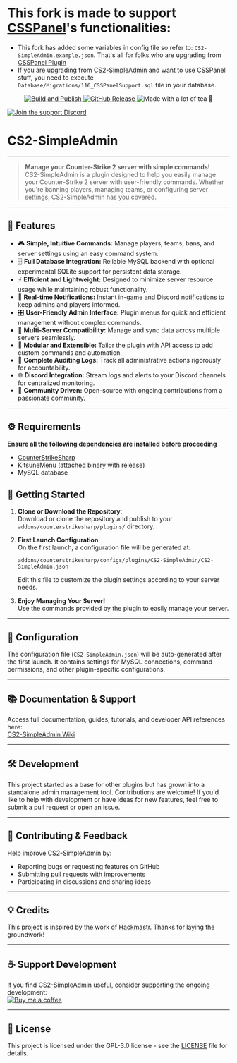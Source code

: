 # This fork is made to support [CSSPanel](https://github.com/CSSPanel/Panel)'s functionalities:
- This fork has added some variables in config file so refer to: `CS2-SimpleAdmin.example.json`. That's all for folks who are upgrading from [CSSPanel Plugin](https://github.com/CSSPanel/Plugin)
- If you are upgrading from [CS2-SimpleAdmin](https://github.com/daffyyyy/CS2-SimpleAdmin) and want to use CSSPanel stuff, you need to execute `Database/Migrations/116_CSSPanelSupport.sql` file in your database.

<p align="center">
  <a href="https://github.com/daffyyyy/CS2-SimpleAdmin/actions/workflows/build.yml">
    <img src="https://github.com/daffyyyy/CS2-SimpleAdmin/actions/workflows/build.yml/badge.svg" alt="Build and Publish" />
  </a>
<a href="https://github.com/daffyyyy/CS2-SimpleAdmin/releases/latest">
  <img src="https://img.shields.io/github/v/release/daffyyyy/CS2-SimpleAdmin?color=orange" alt="GitHub Release" />
</a>
  <img src="https://img.shields.io/badge/Made_with-a_lot_of_tea_%F0%9F%8D%B5-red" alt="Made with a lot of tea 🍵" />
</p>

[![Join the support Discord](https://img.shields.io/badge/Discord-Support-blue?logo=discord&logoColor=white)](https://discord.com/channels/1160907911501991946/1180627186865156126)
# CS2-SimpleAdmin

---

> **Manage your Counter-Strike 2 server with simple commands!**  
> CS2-SimpleAdmin is a plugin designed to help you easily manage your Counter-Strike 2 server with user-friendly commands. Whether you're banning players, managing teams, or configuring server settings, CS2-SimpleAdmin has you covered.

---

## 🚀 Features

- 🎮 **Simple, Intuitive Commands:** Manage players, teams, bans, and server settings using an easy command system.
- 🗄 **Full Database Integration:** Reliable MySQL backend with optional experimental SQLite support for persistent data storage.
- ⚡ **Efficient and Lightweight:** Designed to minimize server resource usage while maintaining robust functionality.
- 🚨 **Real-time Notifications:** Instant in-game and Discord notifications to keep admins and players informed.
- 🎛 **User-Friendly Admin Interface:** Plugin menus for quick and efficient management without complex commands.
- 🔄 **Multi-Server Compatibility:** Manage and sync data across multiple servers seamlessly.
- 🧩 **Modular and Extensible:** Tailor the plugin with API access to add custom commands and automation.
- 📜 **Complete Auditing Logs:** Track all administrative actions rigorously for accountability.
- 🌐 **Discord Integration:** Stream logs and alerts to your Discord channels for centralized monitoring.
- 🤝 **Community Driven:** Open-source with ongoing contributions from a passionate community.

---

## ⚙️ Requirements

**Ensure all the following dependencies are installed before proceeding**
- [CounterStrikeSharp](https://github.com/roflmuffin/CounterStrikeSharp)  
- KitsuneMenu (attached binary with release)
- MySQL database

## 🚀 Getting Started

1. **Clone or Download the Repository**:  
   Download or clone the repository and publish to your `addons/counterstrikesharp/plugins/` directory.

2. **First Launch Configuration**:  
   On the first launch, a configuration file will be generated at:
   ```
   addons/counterstrikesharp/configs/plugins/CS2-SimpleAdmin/CS2-SimpleAdmin.json
   ```
   Edit this file to customize the plugin settings according to your server needs.

3. **Enjoy Managing Your Server!**  
   Use the commands provided by the plugin to easily manage your server.

---

## 📁 Configuration

The configuration file (`CS2-SimpleAdmin.json`) will be auto-generated after the first launch. It contains settings for MySQL connections, command permissions, and other plugin-specific configurations.

---

## 📚 Documentation & Support

Access full documentation, guides, tutorials, and developer API references here:  
[CS2-SimpleAdmin Wiki](https://cs2-simpleadmin.daffyy.dev)

---

## 🛠️ Development

This project started as a base for other plugins but has grown into a standalone admin management tool. Contributions are welcome! If you'd like to help with development or have ideas for new features, feel free to submit a pull request or open an issue.

---

## 🤝 Contributing & Feedback

Help improve CS2-SimpleAdmin by:
- Reporting bugs or requesting features on GitHub
- Submitting pull requests with improvements
- Participating in discussions and sharing ideas

---

## 💡 Credits

This project is inspired by the work of [Hackmastr](https://github.com/Hackmastr/css-basic-admin/). Thanks for laying the groundwork!

---

## ☕ Support Development

If you find CS2-SimpleAdmin useful, consider supporting the ongoing development:  
[![Buy me a coffee](https://ko-fi.com/img/githubbutton_sm.svg)](https://ko-fi.com/Y8Y4THKXG)

---

## 📄 License
This project is licensed under the GPL-3.0 license - see the [LICENSE](LICENSE) file for details.
